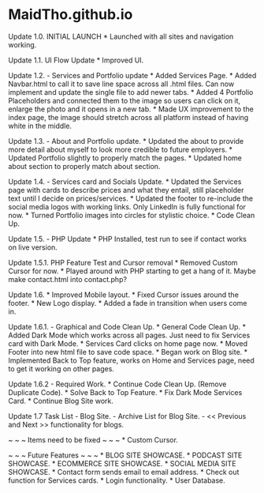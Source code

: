 # MaidTho.github.io

Update 1.0. INITIAL LAUNCH
    * Launched with all sites and navigation working.

Update 1.1. UI Flow Update
    * Improved UI.

Update 1.2. - Services and Portfolio update
    * Added Services Page.
    * Added Navbar.html to call it to save line space across all .html files. Can now implement and update the single file to add newer tabs. 
    * Added 4 Portfolio Placeholders and connected them to the image so users can click on it, enlarge the photo and it opens in a new tab. 
    * Made UX improvement to the index page, the image should stretch across all platform instead of having white in the middle.

Update 1.3. - About and Portfolio update.
    * Updated the about to provide more detail about myself to look more credible to future employers.
    * Updated Portfolio slightly to properly match the pages.
    * Updated home about section to properly match about section.

Update 1.4. - Services card and Socials Update.
    * Updated the Services page with cards to describe prices and what they entail, still placeholder text until I decide on prices/services.
    * Updated the footer to re-include the social media logos with working links. Only LinkedIn is fully functional for now.
    * Turned Portfolio images into circles for stylistic choice.
    * Code Clean Up.

Update 1.5. - PHP Update
    * PHP Installed, test run to see if contact works on live version.

Update 1.5.1. PHP Feature Test and Cursor removal
    * Removed Custom Cursor for now.
    * Played around with PHP starting to get a hang of it. Maybe make contact.html into contact.php?

Update 1.6.
    * Improved Mobile layout.
    * Fixed Cursor issues around the footer.
    * New Logo display.
    * Added a fade in transition when users come in.

Update 1.6.1. - Graphical and Code Clean Up.
    * General Code Clean Up.
    * Added Dark Mode which works across all pages. Just need to fix Services card with Dark Mode.
    * Services Card clicks on home page now.
    * Moved Footer into new html file to save code space.
    * Began work on Blog site.
    * Implemented Back to Top feature, works on Home and Services page, need to get it working on other pages.

Update 1.6.2 - Required Work.
    * Continue Code Clean Up. (Remove Duplicate Code).
    * Solve Back to Top Feature.
    * Fix Dark Mode Services Card.
    * Continue Blog Site work.


Update 1.7 Task List
    - Blog Site.
    - Archive List for Blog Site.
    - << Previous and Next >> functionality for blogs.
    
~ ~ ~ Items need to be fixed ~ ~ ~ 
    * Custom Cursor.  

~ ~ ~ Future Features ~ ~ ~
    * BLOG SITE SHOWCASE.
    * PODCAST SITE SHOWCASE.
    * ECOMMERCE SITE SHOWCASE.
    * SOCIAL MEDIA SITE SHOWCASE.
    * Contact form sends email to email address.
    * Check out function for Services cards.
    * Login functionality.
    * User Database.